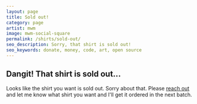 ```yaml
---
layout: page
title: Sold out!
category: page
artist: mwm
image: mwm-social-square
permalink: /shirts/sold-out/
seo_description: Sorry, that shirt is sold out!
seo_keywords: donate, money, code, art, open source
---
```


## Dangit! That shirt is sold out...

Looks like the shirt you want is sold out. Sorry about that. Please [reach out](/contact) and let me know what shirt you want and I'll get it ordered in the next batch.
